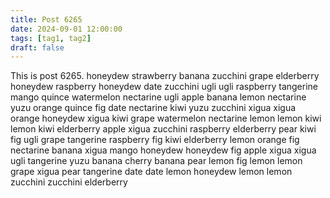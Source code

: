 ```yaml
---
title: Post 6265
date: 2024-09-01 12:00:00
tags: [tag1, tag2]
draft: false
---
```

This is post 6265.
honeydew
strawberry
banana
zucchini
grape
elderberry
honeydew
raspberry
honeydew
date
zucchini
ugli
ugli
raspberry
tangerine
mango
quince
watermelon
nectarine
ugli
apple
banana
lemon
nectarine
yuzu
orange
quince
fig
date
nectarine
kiwi
yuzu
zucchini
xigua
xigua
orange
honeydew
xigua
kiwi
grape
watermelon
nectarine
lemon
lemon
kiwi
lemon
kiwi
elderberry
apple
xigua
zucchini
raspberry
elderberry
pear
kiwi
fig
ugli
grape
tangerine
raspberry
fig
kiwi
elderberry
lemon
orange
fig
nectarine
banana
xigua
mango
honeydew
honeydew
fig
apple
xigua
xigua
ugli
tangerine
yuzu
banana
cherry
banana
pear
lemon
fig
lemon
lemon
grape
xigua
pear
tangerine
date
date
lemon
honeydew
lemon
lemon
zucchini
zucchini
elderberry
